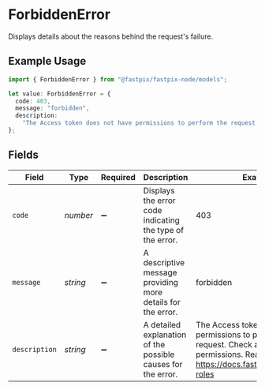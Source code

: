# ForbiddenError

Displays details about the reasons behind the request's failure.

## Example Usage

```typescript
import { ForbiddenError } from "@fastpix/fastpix-node/models";

let value: ForbiddenError = {
  code: 403,
  message: "forbidden",
  description:
    "The Access token does not have permissions to perform the request. Check access token's permissions. Read more https://docs.fastpix.io/docs/user-roles",
};
```

## Fields

| Field                                                                                                                                                  | Type                                                                                                                                                   | Required                                                                                                                                               | Description                                                                                                                                            | Example                                                                                                                                                |
| ------------------------------------------------------------------------------------------------------------------------------------------------------ | ------------------------------------------------------------------------------------------------------------------------------------------------------ | ------------------------------------------------------------------------------------------------------------------------------------------------------ | ------------------------------------------------------------------------------------------------------------------------------------------------------ | ------------------------------------------------------------------------------------------------------------------------------------------------------ |
| `code`                                                                                                                                                 | *number*                                                                                                                                               | :heavy_minus_sign:                                                                                                                                     | Displays the error code indicating the type of the error.                                                                                              | 403                                                                                                                                                    |
| `message`                                                                                                                                              | *string*                                                                                                                                               | :heavy_minus_sign:                                                                                                                                     | A descriptive message providing more details for the error.                                                                                            | forbidden                                                                                                                                              |
| `description`                                                                                                                                          | *string*                                                                                                                                               | :heavy_minus_sign:                                                                                                                                     | A detailed explanation of the possible causes for the error.<br/>                                                                                      | The Access token does not have permissions to perform the request. Check access token's permissions. Read more https://docs.fastpix.io/docs/user-roles |